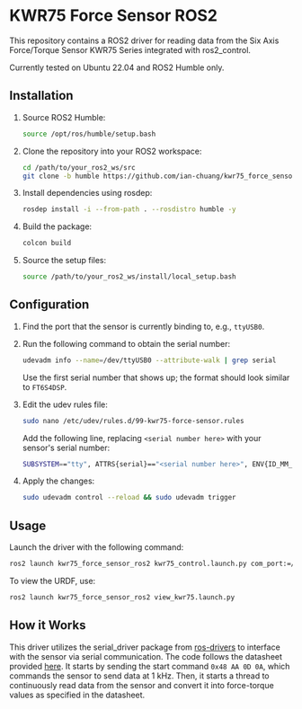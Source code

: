 # KWR75 Force Sensor ROS2

This repository contains a ROS2 driver for reading data from the Six Axis Force/Torque Sensor KWR75 Series integrated with ros2_control.

Currently tested on Ubuntu 22.04 and ROS2 Humble only.

## Installation

1. Source ROS2 Humble:
   ```bash
   source /opt/ros/humble/setup.bash
   ```

2. Clone the repository into your ROS2 workspace:
   ```bash
   cd /path/to/your_ros2_ws/src
   git clone -b humble https://github.com/ian-chuang/kwr75_force_sensor_ros2.git
   ```

3. Install dependencies using rosdep:
   ```bash
   rosdep install -i --from-path . --rosdistro humble -y
   ```

4. Build the package:
   ```bash
   colcon build
   ```

5. Source the setup files:
   ```bash
   source /path/to/your_ros2_ws/install/local_setup.bash
   ```

## Configuration

1. Find the port that the sensor is currently binding to, e.g., `ttyUSB0`.
2. Run the following command to obtain the serial number:
   ```bash
   udevadm info --name=/dev/ttyUSB0 --attribute-walk | grep serial
   ```
   Use the first serial number that shows up; the format should look similar to `FT6S4DSP`.

3. Edit the udev rules file:
   ```bash
   sudo nano /etc/udev/rules.d/99-kwr75-force-sensor.rules
   ```
   Add the following line, replacing `<serial number here>` with your sensor's serial number:
   ```bash
   SUBSYSTEM=="tty", ATTRS{serial}=="<serial number here>", ENV{ID_MM_DEVICE_IGNORE}="1", ATTR{device/latency_timer}="1", SYMLINK+="robot/kwr75_force_sensor"
   ```

4. Apply the changes:
   ```bash
   sudo udevadm control --reload && sudo udevadm trigger
   ```

## Usage

Launch the driver with the following command:
```bash
ros2 launch kwr75_force_sensor_ros2 kwr75_control.launch.py com_port:=/dev/robot/kwr75_force_sensor
```

To view the URDF, use:
```bash
ros2 launch kwr75_force_sensor_ros2 view_kwr75.launch.py
```

## How it Works

This driver utilizes the serial_driver package from [ros-drivers](https://github.com/ros-drivers/transport_drivers) to interface with the sensor via serial communication. The code follows the datasheet provided [here](https://github.com/ian-chuang/kwr75_force_sensor_ros2/blob/humble/KWR75-RS422.pdf). It starts by sending the start command `0x48 AA 0D 0A`, which commands the sensor to send data at 1 kHz. Then, it starts a thread to continuously read data from the sensor and convert it into force-torque values as specified in the datasheet.
